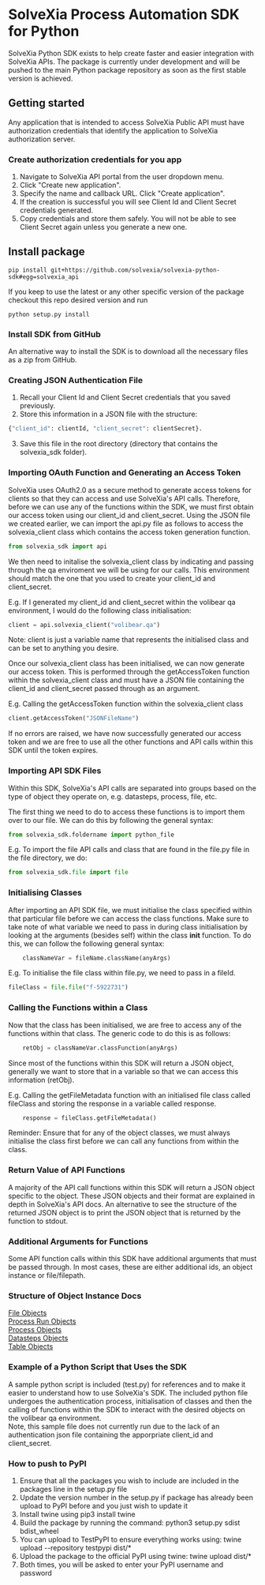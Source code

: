 # SolveXia Process Automation SDK for Python

SolveXia Python SDK exists to help create faster and easier integration with SolveXia APIs. 
The package is currently under development and will be pushed to the main Python package repository as soon as the first stable version is achieved.

## Getting started

Any application that is intended to access SolveXia Public API must have authorization credentials that identify the application to SolveXia authorization server.

### Create authorization credentials for you app

1. Navigate to SolveXia API portal from the user dropdown menu.
2. Click "Create new application".
3. Specify the name and callback URL. Click "Create application".
4. If the creation is successful you will see Client Id and Client Secret credentials generated.
5. Copy credentials and store them safely. You will not be able to see Client Secret again unless you generate a new one.

## Install package

```shell
pip install git+https://github.com/solvexia/solvexia-python-sdk#egg=solvexia_api
```

If you keep to use the latest or any other specific version of the package checkout this repo desired version and run

```shell
python setup.py install
```

### Install SDK from GitHub
An alternative way to install the SDK is to download all the necessary files as a zip from GitHub.

### Creating JSON Authentication File

1. Recall your Client Id and Client Secret credentials that you saved previously.
2. Store this information in a JSON file with the structure:
```python
{"client_id": clientId, "client_secret": clientSecret}.
```
3. Save this file in the root directory (directory that contains the solvexia_sdk folder).

### Importing OAuth Function and Generating an Access Token
SolveXia uses OAuth2.0 as a secure method to generate access tokens for clients so that they can access and use SolveXia's
API calls. Therefore, before we can use any of the functions within the SDK, we must first obtain our access token using
our client_id and client_secret. Using the JSON file we created earlier, we can import the api.py file as follows to access 
the solvexia_client class which contains the access token generation function.

```python
from solvexia_sdk import api
```

We then need to initalise the solvexia_client class by indicating and passing through the qa enviroment we will be using for 
our calls. This environment should match the one that you used to create your client_id and client_secret.

E.g. If I generated my client_id and client_secret within the volibear qa environment, I would do the following class initialisation:

```python
client = api.solvexia_client("volibear.qa")
```

Note: client is just a variable name that represents the initialised class and can be set to anything you desire.

Once our solvexia_client class has been initialised, we can now generate our access token. This is performed through the 
getAccessToken function within the solvexia_client class and must have a JSON file containing the client_id and client_secret
passed through as an argument.

E.g. Calling the getAccessToken function within the solvexia_client class
```python
client.getAccessToken("JSONFileName")
```

If no errors are raised, we have now successfully generated our access token and we are free to use all the other functions and
API calls within this SDK until the token expires.

### Importing API SDK Files

Within this SDK, SolveXia's API calls are separated into groups based on the type of object they operate on, e.g. datasteps,
process, file, etc.

The first thing we need to do to access these functions is to import them over to our file.
We can do this by following the general syntax:
```python
from solvexia_sdk.foldername import python_file
```
E.g. To import the file API calls and class that are found in the file.py file in the file directory, we do:
```python
from solvexia_sdk.file import file
```

### Initialising Classes

After importing an API SDK file, we must initialise the class specified within that particular file before we can access the
class functions. Make sure to take note of what variable we need to pass in during class initialisation by looking at the 
arguments (besides self) within the class __init__ function.
To do this, we can follow the following general syntax:
```python
    classNameVar = fileName.className(anyArgs)
```
E.g. To initialise the file class within file.py, we need to pass in a fileId.
```python
fileClass = file.file("f-5922731")
```

### Calling the Functions within a Class
Now that the class has been initialised, we are free to access any of the functions within that class. The generic
code to do this is as follows:
```python
    retObj = classNameVar.classFunction(anyArgs)
```
Since most of the functions within this SDK will return a JSON object, generally we want to store that in a variable
so that we can access this information (retObj).

E.g. Calling the getFileMetadata function with an initialised file class called fileClass and storing the response in a 
variable called response.
```python
    response = fileClass.getFileMetadata()
```

Reminder: Ensure that for any of the object classes, we must always initialise the class first before we can call 
any functions from within the class.

### Return Value of API Functions
A majority of the API call functions within this SDK will return a JSON object specific to the object. These JSON objects
and their format are explained in depth in SolveXia's API docs.
An alternative to see the structure of the returned JSON object is to print the JSON object that is returned by the function
to stdout.

### Additional Arguments for Functions
Some API function calls within this SDK have additional arguments that must be passed through. In most cases, these are 
either additional ids, an object instance or file/filepath.

### Structure of Object Instance Docs
[File Objects](https://github.com/solvexia/solvexia-api-docs/blob/master/file/file_schemas.md/#upload-session)  
[Process Run Objects](https://github.com/solvexia/solvexia-api-docs/blob/master/process_runs/process_runs_schemas.md)  
[Process Objects](https://github.com/solvexia/solvexia-api-docs/blob/master/processes/schemas.md)  
[Datasteps Objects](https://github.com/solvexia/solvexia-api-docs/blob/master/steps/datastep_schemas.md)  
[Table Objects](https://github.com/solvexia/solvexia-api-docs/blob/master/tables/tables_schemas.md)  

### Example of a Python Script that Uses the SDK
A sample python script is included (test.py) for references and to make it easier to understand how to use SolveXia's SDK.
The included python file undergoes the authentication process, initialisation of classes and then the calling of functions
within the SDK to interact with the desired objects on the volibear qa environment.  
Note, this sample file does not currently run due to the lack of an authentication json file containing the apporpriate
client_id and client_secret.


### How to push to PyPI

1. Ensure that all the packages you wish to include are included in the packages line in the setup.py file
2. Update the version number in the setup.py if package has already been upload to PyPI before and you just wish to update it
3. Install twine using pip3 install twine
4. Build the package by running the command: python3 setup.py sdist bdist_wheel
5. You can upload to TestPyPI to ensure everything works using: twine upload --repository testpypi dist/*
5. Upload the package to the official PyPI using twine: twine upload dist/*
6. Both times, you will be asked to enter your PyPI username and password